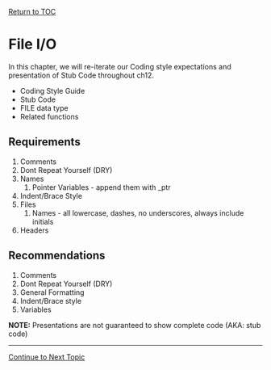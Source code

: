 <a href="https://github.com/CyberTrainingUSAF/05-C-Programming/blob/master/00-Table-of-Contents.md" rel="Return to TOC"> Return to TOC </a>

# File I/O

In this chapter, we will re-iterate our Coding style expectations and presentation of Stub Code throughout ch12.

* Coding Style Guide
* Stub Code
* FILE data type
* Related functions

## Requirements
1. Comments
2. Dont Repeat Yourself (DRY)
3. Names
    1. Pointer Variables - append them with _ptr
4. Indent/Brace Style
5. Files
    1. Names - all lowercase, dashes, no underscores, always include initials
6. Headers

## Recommendations
1. Comments
2. Dont Repeat Yourself (DRY)
3. General Formatting
4. Indent/Brace style
5. Variables


**NOTE:** Presentations are not guaranteed to show complete code (AKA: stub code)

---

<a href="https://github.com/CyberTrainingUSAF/05-C-Programming/blob/master/12_IO_part_2/01_file_data_type.md" rel="Continue to Next Topic"> Continue to Next Topic </a>
